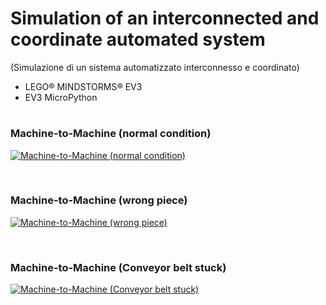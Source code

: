 # Simulation of an interconnected and coordinate automated system 
(Simulazione di un sistema automatizzato interconnesso e coordinato)

- LEGO® MINDSTORMS® EV3
- EV3 MicroPython

#

### Machine-to-Machine (normal condition)

[![Machine-to-Machine (normal condition)](https://res.cloudinary.com/marcomontalbano/image/upload/v1634115328/video_to_markdown/images/youtube--9nEzez_r7dQ-c05b58ac6eb4c4700831b2b3070cd403.jpg)](https://youtu.be/9nEzez_r7dQ "Machine-to-Machine (normal condition)")

<br>

### Machine-to-Machine (wrong piece)

[![Machine-to-Machine (wrong piece)](https://res.cloudinary.com/marcomontalbano/image/upload/v1634115392/video_to_markdown/images/youtube--ZOazBi2mVj8-c05b58ac6eb4c4700831b2b3070cd403.jpg)](https://youtu.be/ZOazBi2mVj8 "Machine-to-Machine (wrong piece)")

<br>

### Machine-to-Machine (Conveyor belt stuck)

[![Machine-to-Machine (Conveyor belt stuck)](https://res.cloudinary.com/marcomontalbano/image/upload/v1634115421/video_to_markdown/images/youtube--aokRvyeF_08-c05b58ac6eb4c4700831b2b3070cd403.jpg)](https://youtu.be/aokRvyeF_08 "Machine-to-Machine (Conveyor belt stuck)")
